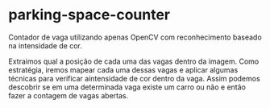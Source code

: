 # parking-space-counter
 Contador de vaga utilizando apenas OpenCV com reconhecimento baseado na intensidade de cor.

Extraimos qual a posição de cada uma das vagas dentro da imagem.
Como estratégia, iremos mapear cada uma dessas vagas e aplicar algumas
técnicas para verificar aintensidade de cor dentro da vaga. Assim podemos descobrir
se em uma determinada vaga existe um carro ou não e então fazer a contagem de vagas abertas.

